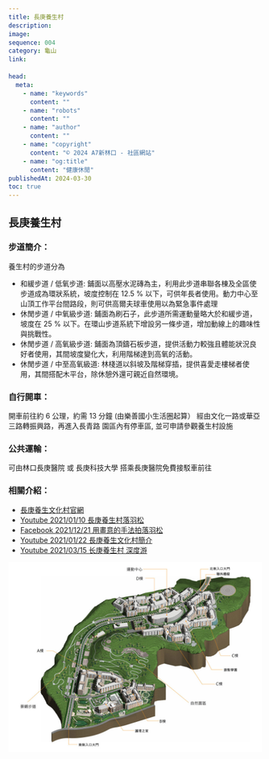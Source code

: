 ```yaml
---
title: 長庚養生村
description:
image:
sequence: 004
category: 龜山
link:

head:
  meta:
    - name: "keywords"
      content: ""
    - name: "robots"
      content: ""
    - name: "author"
      content: ""
    - name: "copyright"
      content: "© 2024 A7新林口 - 社區網站"
    - name: "og:title"
      content: "健康休閒"
publishedAt: 2024-03-30
toc: true
---
```


## 長庚養生村

### 步道簡介：

養生村的步道分為

- 和緩步道 / 低氧步道: 鋪面以高壓水泥磚為主，利用此步道串聯各棟及全區使步道成為環狀系統，坡度控制在 12.5 % 以下，可供年長者使用。動力中心至山頂工作平台間路段，則可供高爾夫球車使用以為緊急事件處理
- 休閒步道 / 中氧級步道: 鋪面為刷石子，此步道所需運動量略大於和緩步道，坡度在 25 % 以下。在環山步道系統下增設另一條步道，增加動線上的趣味性與挑戰性。
- 休閒步道 / 高氧級步道: 鋪面為頂鑄石板步道，提供活動力較強且體能狀況良好者使用，其間坡度變化大，利用階梯達到高氧的活動。
- 休閒步道 / 中至高氧級道: 林棧道以斜坡及階梯穿插，提供喜愛走樓梯者使用，其間搭配木平台，除休憩外還可親近自然環境。

### 自行開車：

開車前往約 6 公理，約需 13 分鐘 (由樂善國小生活圈起算）
經由文化一路或華亞三路轉振興路，再進入長青路
園區內有停車區, 並可申請參觀養生村設施

### 公共運輸：

可由林口長庚醫院 或 長庚科技大學 搭乘長庚醫院免費接駁車前往

### 相關介紹：

- <a href="https://www1.cgmh.org.tw/cgv/"> 長庚養生文化村官網</a>
- <a href="https://www.youtube.com/watch?v=F8JVqpNmHak">Youtube 2021/01/10 長庚養生村落羽松</a>
- <a href="https://www.facebook.com/permalink.php?story_fbid=2126602547489748&id=100004200699568">Facebook 2021/12/21 用畫意的手法拍落羽松</a>
- <a href="https://www.youtube.com/watch?v=JcXX0FktSLQ&t=139s">Youtube 2021/01/22 長庚養生文化村簡介</a>
- <a href="https://www.youtube.com/watch?v=o4wfzZUi9xk">Youtube 2021/03/15 长庚養生村 深度游</a>

![t004-01.jpeg](/images/trail/t004-01.jpeg)
